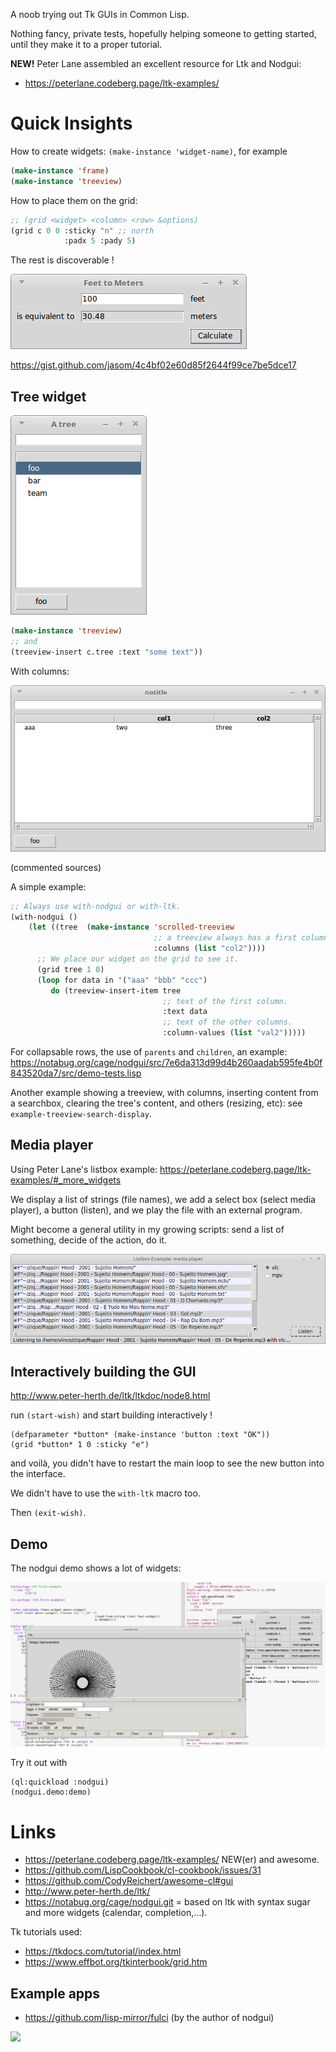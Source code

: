 
A noob trying out Tk GUIs in Common Lisp.

Nothing fancy, private tests, hopefully helping someone to getting
started, until they make it to a proper tutorial.

**NEW!** Peter Lane assembled an excellent resource for Ltk and Nodgui:

- https://peterlane.codeberg.page/ltk-examples/

# Quick Insights

How to create widgets: `(make-instance 'widget-name)`, for example

~~~lisp
(make-instance 'frame)
(make-instance 'treeview)
~~~

How to place them on the grid:

~~~lisp
;; (grid <widget> <column> <row> &options)
(grid c 0 0 :sticky "n" ;; north
            :padx 5 :pady 5)
~~~

The rest is discoverable !


![](feet-to-meters.png)

https://gist.github.com/jasom/4c4bf02e60d85f2644f99ce7be5dce17

## Tree widget


![](a-tree.png)


~~~lisp
(make-instance 'treeview)
;; and
(treeview-insert c.tree :text "some text"))
~~~

With columns:

![](tree-columns.png)

(commented sources)

A simple example:

~~~lisp
;; Always use with-nodgui or with-ltk.
(with-nodgui ()
    (let ((tree  (make-instance 'scrolled-treeview
                                ;; a treeview always has a first column.
                                :columns (list "col2"))))
      ;; We place our widget on the grid to see it.
      (grid tree 1 0)
      (loop for data in '("aaa" "bbb" "ccc")
         do (treeview-insert-item tree
                                  ;; text of the first column.
                                  :text data
                                  ;; text of the other columns.
                                  :column-values (list "val2")))))
~~~

For collapsable rows, the use of `parents` and `children`, an example: https://notabug.org/cage/nodgui/src/7e6da313d99d4b260aadab595fe4b0f843520da7/src/demo-tests.lisp

Another example showing a treeview, with columns, inserting content
from a searchbox, clearing the tree's content, and others (resizing,
etc): see `example-treeview-search-display`.


## Media player

Using Peter Lane's listbox example: https://peterlane.codeberg.page/ltk-examples/#_more_widgets

We display a list of strings (file names), we add a select box (select
media player), a button (listen), and we play the file with an
external program.

Might become a general utility in my growing scripts: send a list of something, decide of the action, do it.

![](mediaplayer.png)


## Interactively building the GUI

http://www.peter-herth.de/ltk/ltkdoc/node8.html

run `(start-wish)` and start building interactively !

    (defparameter *button* (make-instance 'button :text "OK"))
    (grid *button* 1 0 :sticky "e")

and voilà, you didn't have to restart the main loop to see the new
button into the interface.

We didn't have to use the `with-ltk` macro too.

Then `(exit-wish)`.


## Demo

The nodgui demo shows a lot of widgets:

![](nodgui-demo-style-clam.png)

Try it out with

    (ql:quickload :nodgui)
    (nodgui.demo:demo)


# Links

- https://peterlane.codeberg.page/ltk-examples/ NEW(er) and awesome.
- https://github.com/LispCookbook/cl-cookbook/issues/31
- https://github.com/CodyReichert/awesome-cl#gui
- http://www.peter-herth.de/ltk/
- https://notabug.org/cage/nodgui.git = based on ltk with syntax sugar and more widgets (calendar, completion,…).

Tk tutorials used:

- https://tkdocs.com/tutorial/index.html
- https://www.effbot.org/tkinterbook/grid.htm

## Example apps

- https://github.com/lisp-mirror/fulci (by the author of nodgui)

![](https://www.autistici.org/interzona/img/fulci/search-frame.png)
